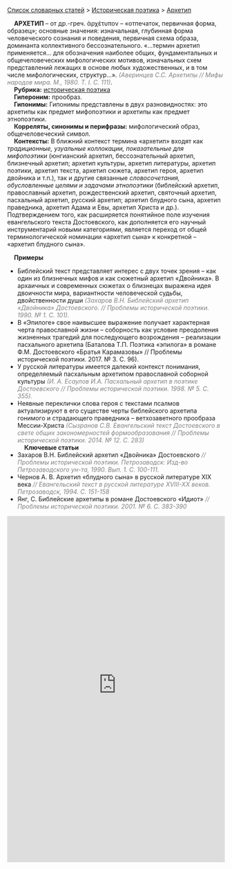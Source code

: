 <style>
st { color: Gray;
  font-style: italic;}
</style>

[Список словарных статей](https://thesaurus-dostoevsky.github.io/Thesaurus/) > [Историческая поэтика](histpoe.md) > [Архетип](архетип.md) 

&nbsp;&nbsp;&nbsp;&nbsp;**АРХЕТИП** – от др.-греч. ἀρχέτυπον – «отпечаток, первичная форма, образец»; основные значения: изначальная, глубинная  форма человеческого сознания и поведения, первичная схема образа, доминанта коллективного
бессознательного. «...термин архетип применяется... для обозначения наиболее общих, фундаментальных и общечеловеческих мифологических мотивов, изначальных схем представлений лежащих в основе любых художественных, и в том числе мифологических, структур...». <st>(Аверинцев С.С. Архетипы // Мифы народов мира. М., 1980. Т. I. С. 111)</st>.  
&nbsp;&nbsp;&nbsp;&nbsp;**Рубрика:** [историческая поэтика](histpoe.md)  
&nbsp;&nbsp;&nbsp;&nbsp;**Гипероним:** прообраз.  
&nbsp;&nbsp;&nbsp;&nbsp;**Гипонимы:** Гипонимы представлены в двух разновидностях: это архетипы как предмет мифопоэтики и архетипы как предмет этнопоэтики.  
&nbsp;&nbsp;&nbsp;&nbsp;**Корреляты, синонимы и перифразы:** мифологический образ, общечеловеческий символ.  
&nbsp;&nbsp;&nbsp;&nbsp;**Контексты:** В ближний контекст термина «архетип» входят как *традиционные, узуальные коллокации, показательные для мифопоэтики* (юнгианский архетип,  бессознательный архетип,  близнечный архетип; архетип культуры, архетип литературы, архетип поэтики, архетип текста, архетип сюжета, архетип героя,  архетип двойника  и т.п.), так и другие связанные *словосочетания, обусловленные целями и задачами этнопоэтики* (библейский архетип, православный архетип, рождественский архетип,  святочный архетип, пасхальный архетип, русский архетип; архетип блудного сына, архетип праведника, архетип Адама и Евы, архетип Христа и др.).  
Подтверждением того, как расширяется понятийное поле изучения евангельского текста Достоевского, как дополняется его научный инструментарий новыми категориями, является переход от общей терминологической номинации  «архетип сына» к конкретной –  «архетип блудного сына».
  
&nbsp;&nbsp;&nbsp;&nbsp;**Примеры**  
* Библейский текст представляет интерес с двух точек зрения – как 
один из близнечных мифов и как сюжетный архетип «Двойника». В архаичных и современных сюжетах о близнецах выражена идея двоичности мира, вариантности человеческой судьбы, двойственности души <st>(Захаров В.Н. Библейский архетип «Двойника» Достоевского. // Проблемы исторической поэтики. 1990. № 1. С. 101). </st>
* В «Эпилоге» свое наивысшее выражение получает характерная черта православной жизни – соборность как условие преодоления жизненных трагедий для последующего возрождения – реализации пасхального архетипа (Баталова Т.П. Поэтика «эпилога» в романе Ф.М. Достоевского «Братья Карамазовы» // Проблемы исторической поэтики. 2017. № 3. С. 96).</st>
* У русской литературы имеется далекий контекст понимания,
определяемый пасхальным архетипом православной соборной культуры <st>(И. А. Есаулов И.А. Пасхальный архетип в поэтике Достоевского // Проблемы исторической поэтики. 1998. № 5. С. 355). </st>
* Неявные переклички слова героя с текстами псалмов актуализируют в его существе черты библейского архетипа гонимого и страдающего праведника – ветхозаветного прообраза Мессии-Христа <st>(Сызранов С.В. Евангельский текст Достоевского в свете общих закономерностей формообразования // Проблемы исторической поэтики. 2014. № 12. С. 283)</st>
  <br>
&nbsp;&nbsp;&nbsp;&nbsp;**Ключевые статьи**  
* Захаров В.Н. Библейский архетип «Двойника» Достоевского <st>// Проблемы исторической поэтики. Петрозаводск: Изд-во Петрозаводского ун-та, 1990. Вып. 1. С. 100-111. </st>
* Чернов А. В. Архетип «блудного сына» в русской литературе XIX века <st>// Евангельский текст в русской литературе XVIII-XX веков. Петрозаводск, 1994. С. 151-158</st>
* Янг, С. Библейские архетипы в романе Достоевского «Идиот» <st>// Проблемы исторической поэтики.  2001. № 6. С. 383-390</st>

<iframe src="https://thesaurus-dostoevsky.github.io/nk/архетип.html" style="border:0px;width:100%;height:800px" allowfullscreen="true" webkitallowfullscreen="true" mozallowfullscreen="true">
